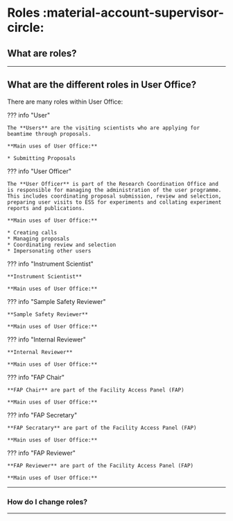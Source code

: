 # Roles :material-account-supervisor-circle:

## **What are roles?**

_________________________________________________________________________________________________________


## **What are the different roles in User Office?** 

There are many roles within User Office: 

??? info "User"
    
    The **Users** are the visiting scientists who are applying for beamtime through proposals.
    
    **Main uses of User Office:**

    * Submitting Proposals

??? info "User Officer"

    The **User Officer** is part of the Research Coordination Office and is responsible for managing the administration of the user programme. This includes coordinating proposal submission, review and selection, preparing user visits to ESS for experiments and collating experiment reports and publications. 

    **Main uses of User Office:**

    * Creating calls
    * Managing proposals
    * Coordinating review and selection
    * Impersonating other users 

??? info "Instrument Scientist"

    **Instrument Scientist**

    **Main uses of User Office:**

??? info "Sample Safety Reviewer"

    **Sample Safety Reviewer**

    **Main uses of User Office:**

??? info "Internal Reviewer"

    **Internal Reviewer**

    **Main uses of User Office:**

??? info "FAP Chair"

    **FAP Chair** are part of the Facility Access Panel (FAP)

    **Main uses of User Office:**

??? info "FAP Secretary"

    **FAP Secratary** are part of the Facility Access Panel (FAP)

    **Main uses of User Office:**

??? info "FAP Reviewer"

    **FAP Reviewer** are part of the Facility Access Panel (FAP)

    **Main uses of User Office:**

_________________________________________________________________________________________________________

### **How do I change roles?**

_________________________________________________________________________________________________________
